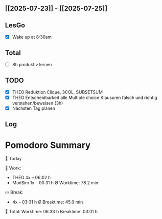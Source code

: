 ## [[2025-07-23]] - [[2025-07-25]]
## LesGo
- [x] Wake up at 8:30am
## Total
- [ ] 8h produktiv lernen 
## TODO
- [x] THEO Reduktion Clique, 3COL, SUBSETSUM
- [x] THEO Entscheidbarkeit alle Multiple choice Klausuren falsch und richtig verstehen/beweisen (3h)
- [x] Nächsten Tag planen

## Log

# Pomodoro Summary

📅 Today

🍅 Work:
- THEO        4x – 06:02 h
- ModSim      1x – 00:31 h
Ø Worktime: 78.2 min

💤 Break:
- 4x – 03:01 h
Ø Breaktime: 45.0 min

🧠 Total:
Worktime:  06:33 h
Breaktime: 03:01 h

